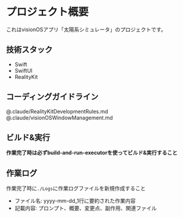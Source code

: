 # プロジェクト概要

これはvisionOSアプリ「太陽系シミュレータ」のプロジェクトです。

## 技術スタック

- Swift
- SwiftUI
- RealityKit

## コーディングガイドライン

@.claude/RealityKitDevelopmentRules.md
@.claude/visionOSWindowManagement.md

## ビルド&実行

**作業完了時は必ずbuild-and-run-executorを使ってビルド&実行すること**

## 作業ログ

作業完了時に`./Logs`に作業ログファイルを新規作成すること
- ファイル名: yyyy-mm-dd_1行に要約された作業内容
- 記載内容: プロンプト、概要、変更点、副作用、関連ファイル